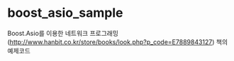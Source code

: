 # boost_asio_sample
Boost.Asio를 이용한 네트워크 프로그래밍(http://www.hanbit.co.kr/store/books/look.php?p_code=E7889843127) 책의 예제코드 
